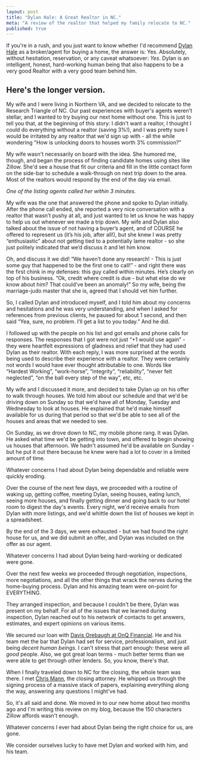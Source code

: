 ```yaml
---
layout: post
title: "Dylan Hale: A Great Realtor in NC."
meta: "A review of the realtor that helped my family relocate to NC."
published: true
---
```


If you're in a rush, and you just want to know whether I'd recommend [Dylan
Hale](http://gorealty.biz/home/go-cary/dylan-hale/) as a broker/agent for buying
a home, the answer is: Yes.  Absolutely, without hesitation, reservation, or any
caveat whatsoever: *Yes*.  Dylan is an intelligent, honest, hard-working human
being that also happens to be a very good Realtor with a very good team behind
him.

## Here's the longer version.

My wife and I were living in Northern VA, and we decided to relocate to the
Research Triangle of NC.  Our past experiences with buyer's agents weren't
stellar, and I wanted to try buying our next home without one.  This is just to tell you that, at the
beginning of this story: I didn't want a realtor, I thought I could do
everything without a realtor (saving 3%!), and I was pretty sure I would be
irritated by any realtor that we'd sign up with - all the while wondering "How is
unlocking doors to houses worth 3% commission?"

My wife wasn't necessarily on board with the idea. She humored me, though, and began the process of finding candidate homes
using sites like Zillow.  She'd see a house that fit our criteria and fill in
the little contact form on the side-bar to schedule a walk-through on next
trip down to the area.  Most of the realtors would respond by the end of the day
via email.

*One of the listing agents called her within 3 minutes.*

My wife was the one that answered the phone and spoke to Dylan initially.  After
the phone call ended, she reported a very nice conversation with a realtor that
wasn’t pushy at all, and just wanted to let us know he was happy to help us out
whenever we made a trip down.  My wife and Dylan also talked about the issue of
not having a buyer’s agent, and of COURSE he offered to represent us (it’s his
job, after all!), but she knew I was pretty “enthusiastic” about not getting
tied to a potentially lame realtor - so she just politely indicated that we’d
discuss it and let him know.

Oh, and discuss it we did!  “We haven’t done any research! - This is just some
guy that happened to be the first one to call!” - and right there was the first
chink in my defenses: this guy called within minutes. He’s clearly on top of his
business.  “Ok, credit where credit is due - but what else do we know about him?
That could’ve been an anomaly!”  So my wife, being the marriage-judo master that
she is, agreed that I should vet him further.

So, I called Dylan and introduced myself, and I told him about my concerns and
hesitations and he was very understanding, and when I asked for references from
previous clients, he paused for about 1 second, and then said “Yea, sure, no
problem.  I’ll get a list to you today.”  And he did.

I followed up with the people on his list and got emails and phone calls for
responses.  The responses that I got were not just “+1 would use again” - they
were heartfelt expressions of gladness and relief that they had used Dylan as
their realtor.  With each reply, I was more surprised at the words being used to
describe their experience with a realtor.  They were certainly not words I would
have ever thought attributable to one.  Words like “Hardest Working”,
“work-horse”, “integrity”, “reliability”, “never felt neglected”, “on the ball
every step of the way”, etc, etc.

My wife and I discussed it more, and decided to take Dylan up on his offer to
walk through houses.  We told him about our schedule and that we'd be driving
down on Sunday so that we'd have all of Monday, Tuesday and Wednesday to look at
houses.  He explained that he'd make himself available for us during that period
so that we'd be able to see all of the houses and areas that we needed to see.

On Sunday, as we drove down to NC, my mobile phone rang.  It was Dylan.  He
asked what time we'd be getting into town, and offered to begin showing us
houses that afternoon.  We hadn't assumed he'd be available on Sunday - but he
put it out there because he knew were had a lot to cover in a limited amount of
time.

Whatever concerns I had about Dylan being dependable and reliable were quickly
eroding.

Over the course of the next few days, we proceeded with a routine of waking up,
getting coffee, meeting Dylan, seeing houses, eating lunch, seeing more houses,
and finally getting dinner and going back to our hotel room to digest the day's
events.  Every night, we'd receive emails from Dylan with more listings, and
we'd whittle down the list of houses we kept in a spreadsheet.

By the end of the 3 days, we were exhausted - but we had found the right house
for us, and we did submit an offer, and Dylan was included on the offer as our
agent.

Whatever concerns I had about Dylan being hard-working or dedicated were gone.

Over the next few weeks we proceeded through negotiation, inspections, more
negotiations, and all the other things that wrack the nerves during the
home-buying process.  Dylan and his amazing team were on-point for EVERYTHING.

They arranged inspection, and because I couldn't be there, Dylan was present on
my behalf.  For all of the issues that we learned during inspection, Dylan
reached out to his network of contacts to get answers, estimates, and expert
opinions on various items.

We secured our loan with [Davis Orebaugh at OnQ
Financial](http://onqfinancial.com/our-firm/mortgage-consultants/davis-orebaugh/).
He and his team met the bar that Dylan had set for service, professionalism,
and just being *decent human beings*.  I can't stress that part enough: these
were all *good* people.  Also, we got great loan terms - much better terms than
we were able to get through other lenders.  So, you know, there's that.

When I finally traveled down to NC for the closing, the whole team was there.  I
met [Chris Mann](https://www.facebook.com/ChrisMannLaw), the closing attorney.
He whipped us through the signing process of a massive stack of papers,
explaining everything along the way, answering any questions I might've had.

So, it's all said and done.  We moved in to our new home about two months ago
and I'm writing this review on my blog, because the 150 characters Zillow
affords wasn't enough.

Whatever concerns I ever had about Dylan being the right choice for us, are
gone.

We consider ourselves lucky to have met Dylan and worked with him, and
his team.
